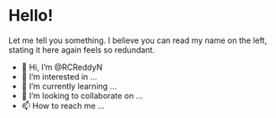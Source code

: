 # Hello!

Let me tell you something. I believe you can read my name on the left, stating it here again feels so redundant.


- 👋 Hi, I’m @RCReddyN
- 👀 I’m interested in ...
- 🌱 I’m currently learning ...
- 💞️ I’m looking to collaborate on ...
- 📫 How to reach me ...

<!---
RCReddyN/RCReddyN is a ✨ special ✨ repository because its `README.md` (this file) appears on your GitHub profile.
You can click the Preview link to take a look at your changes.
--->
